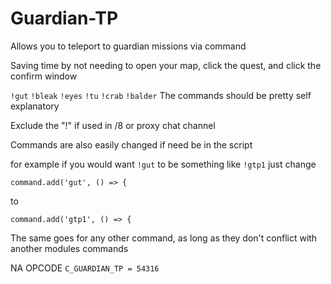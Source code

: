 # Guardian-TP


Allows you to teleport to guardian missions via command

Saving time by not needing to open your map, click the quest, and click the confirm window

`!gut`
`!bleak`
`!eyes`
`!tu`
`!crab`
`!balder`
The commands should be pretty self explanatory

Exclude the "!" if used in /8 or proxy chat channel

Commands are also easily changed if need be in the script

for example if you would want `!gut` to be something like `!gtp1` just change

`command.add('gut', () => {`

to

`command.add('gtp1', () => {`


The same goes for any other command, as long as they don't conflict with another modules commands

NA OPCODE
`C_GUARDIAN_TP = 54316`
